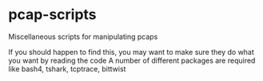 pcap-scripts
============

Miscellaneous scripts for manipulating pcaps

If you should happen to find this, you may want to make sure they do what you want by reading the code
A number of different packages are required like bash4, tshark, tcptrace, bittwist

